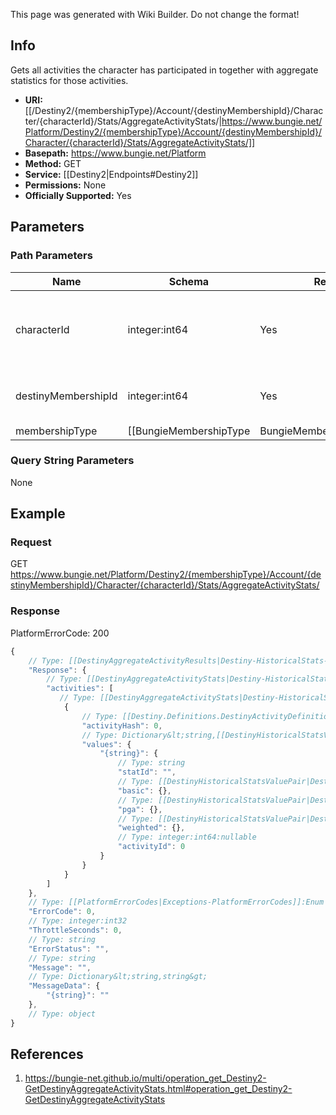 <span class="wiki-builder">This page was generated with Wiki Builder. Do not change the format!</span>

## Info
Gets all activities the character has participated in together with aggregate statistics for those activities.

* **URI:** [[/Destiny2/{membershipType}/Account/{destinyMembershipId}/Character/{characterId}/Stats/AggregateActivityStats/|https://www.bungie.net/Platform/Destiny2/{membershipType}/Account/{destinyMembershipId}/Character/{characterId}/Stats/AggregateActivityStats/]]
* **Basepath:** https://www.bungie.net/Platform
* **Method:** GET
* **Service:** [[Destiny2|Endpoints#Destiny2]]
* **Permissions:** None
* **Officially Supported:** Yes

## Parameters
### Path Parameters
Name | Schema | Required | Description
---- | ------ | -------- | -----------
characterId | integer:int64 | Yes | The specific character whose activities should be returned.
destinyMembershipId | integer:int64 | Yes | The Destiny membershipId of the user to retrieve.
membershipType | [[BungieMembershipType|BungieMembershipType]]:Enum | Yes | A valid non-BungieNet membership type.

### Query String Parameters
None

## Example
### Request
GET https://www.bungie.net/Platform/Destiny2/{membershipType}/Account/{destinyMembershipId}/Character/{characterId}/Stats/AggregateActivityStats/

### Response
PlatformErrorCode: 200
```javascript
{
    // Type: [[DestinyAggregateActivityResults|Destiny-HistoricalStats-DestinyAggregateActivityResults]]
    "Response": {
        // Type: [[DestinyAggregateActivityStats|Destiny-HistoricalStats-DestinyAggregateActivityStats]][]
        "activities": [
           // Type: [[DestinyAggregateActivityStats|Destiny-HistoricalStats-DestinyAggregateActivityStats]]
            {
                // Type: [[Destiny.Definitions.DestinyActivityDefinition|Destiny-Definitions-DestinyActivityDefinition]]:integer:uint32
                "activityHash": 0,
                // Type: Dictionary&lt;string,[[DestinyHistoricalStatsValue|Destiny-HistoricalStats-DestinyHistoricalStatsValue]]&gt;
                "values": {
                    "{string}": {
                        // Type: string
                        "statId": "",
                        // Type: [[DestinyHistoricalStatsValuePair|Destiny-HistoricalStats-DestinyHistoricalStatsValuePair]]
                        "basic": {},
                        // Type: [[DestinyHistoricalStatsValuePair|Destiny-HistoricalStats-DestinyHistoricalStatsValuePair]]
                        "pga": {},
                        // Type: [[DestinyHistoricalStatsValuePair|Destiny-HistoricalStats-DestinyHistoricalStatsValuePair]]
                        "weighted": {},
                        // Type: integer:int64:nullable
                        "activityId": 0
                    }
                }
            }
        ]
    },
    // Type: [[PlatformErrorCodes|Exceptions-PlatformErrorCodes]]:Enum
    "ErrorCode": 0,
    // Type: integer:int32
    "ThrottleSeconds": 0,
    // Type: string
    "ErrorStatus": "",
    // Type: string
    "Message": "",
    // Type: Dictionary&lt;string,string&gt;
    "MessageData": {
        "{string}": ""
    },
    // Type: object
}

```

## References
1. https://bungie-net.github.io/multi/operation_get_Destiny2-GetDestinyAggregateActivityStats.html#operation_get_Destiny2-GetDestinyAggregateActivityStats
